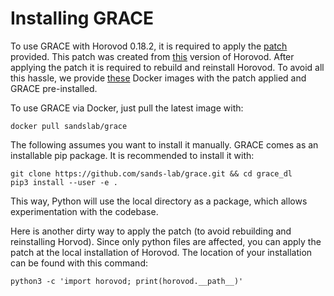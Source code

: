 # Installing GRACE

To use GRACE with Horovod 0.18.2, it is required to apply the [patch](horovod_0.18.2.patch) provided. This patch was created
from [this](https://github.com/horovod/horovod/tree/v0.18.2) version of Horovod. After applying the patch it is required
to rebuild and reinstall Horovod. To avoid all this hassle, we provide [these](https://hub.docker.com/r/sandslab/grace) Docker images with the patch applied and
GRACE pre-installed.

To use GRACE via Docker, just pull the latest image with:
```shell script
docker pull sandslab/grace
```

The following assumes you want to install it manually.
GRACE comes as an installable pip package. It is recommended to install it with:
```shell script
git clone https://github.com/sands-lab/grace.git && cd grace_dl
pip3 install --user -e .
```
This way, Python will use the local directory as a package, which allows experimentation with the codebase.

Here is another dirty way to apply the patch (to avoid rebuilding and reinstalling Horvod).
Since only python files are affected, you can apply the patch at the local installation of Horovod. The location of
your installation can be found with this command:
```shell script
python3 -c 'import horovod; print(horovod.__path__)'
```
